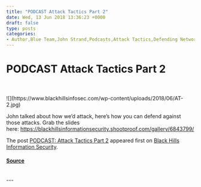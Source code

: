 ```yaml
---
title: "PODCAST Attack Tactics Part 2"
date: Wed, 13 Jun 2018 13:36:23 +0000
draft: false
type: posts
categories: 
- Author,Blue Team,John Strand,Podcasts,Attack Tactics,Defending Networks,Tools for the blue team,webcast
---
```

# PODCAST Attack Tactics Part 2

<br/>

<br/>
![](https://www.blackhillsinfosec.com/wp-content/uploads/2018/06/AT-2.jpg)

John talked about how we’d attack, here’s how you can defend against those attacks. Grab the slides here: https://blackhillsinformationsecurity.shootproof.com/gallery/6843799/

The post [PODCAST: Attack Tactics Part 2](https://www.blackhillsinfosec.com/podcast-attack-tactics-part-2/) appeared first on [Black Hills Information Security](https://www.blackhillsinfosec.com).

#### [Source](https://www.blackhillsinfosec.com/podcast-attack-tactics-part-2/)

<br/>
---
